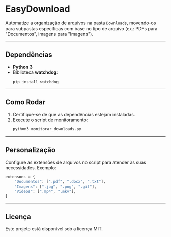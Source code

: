 
# EasyDownload
Automatize a organização de arquivos na pasta `Downloads`, movendo-os para subpastas específicas com base no tipo de arquivo (ex.: PDFs para "Documentos", imagens para "Imagens").

---

## Dependências
- **Python 3**
- Biblioteca **watchdog**:
  ```bash
  pip install watchdog
  ```

---

## Como Rodar
1. Certifique-se de que as dependências estejam instaladas.
2. Execute o script de monitoramento:
   ```bash
   python3 monitorar_downloads.py
   ```

---

## Personalização
Configure as extensões de arquivos no script para atender às suas necessidades. Exemplo:
```python
extensoes = {
    "Documentos": [".pdf", ".docx", ".txt"],
    "Imagens": [".jpg", ".png", ".gif"],
    "Videos": [".mp4", ".mkv"],
}
```

---

## Licença
Este projeto está disponível sob a licença MIT.



